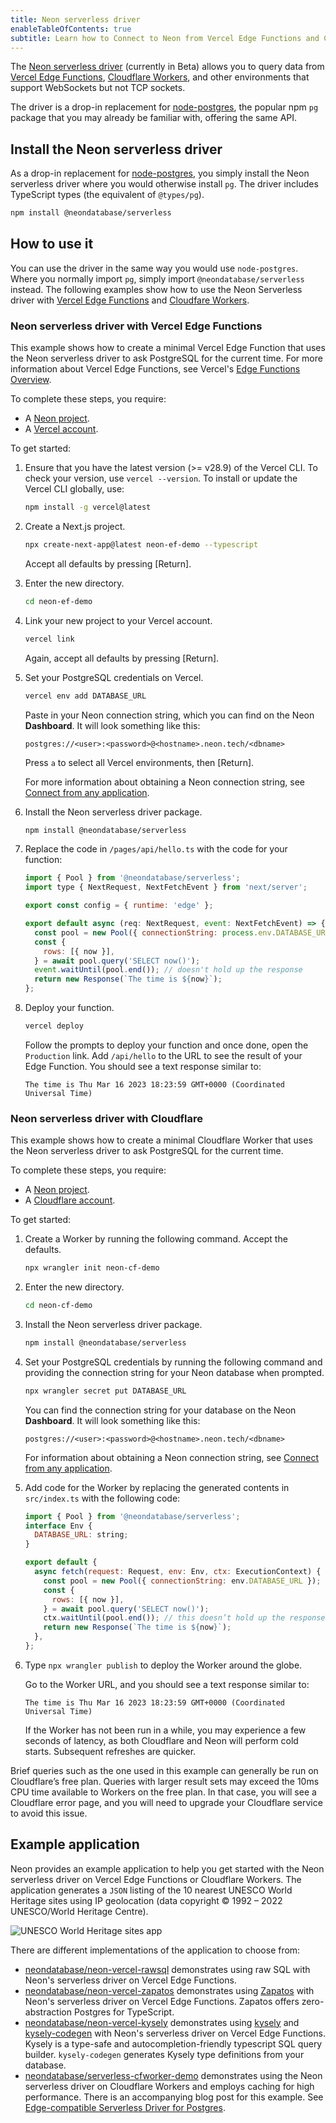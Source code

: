 ```yaml
---
title: Neon serverless driver
enableTableOfContents: true
subtitle: Learn how to Connect to Neon from Vercel Edge Functions and Cloudflare Workers
---
```


The [Neon serverless driver](https://github.com/neondatabase/serverless) (currently in Beta) allows you to query data from [Vercel Edge Functions](https://vercel.com/docs/concepts/functions/edge-functions), [Cloudflare Workers](https://workers.cloudflare.com/), and other environments that support WebSockets but not TCP sockets.

The driver is a drop-in replacement for [node-postgres](https://node-postgres.com/), the popular npm `pg` package that you may already be familiar with, offering the same API.

## Install the Neon serverless driver

As a drop-in replacement for [node-postgres](https://node-postgres.com/), you simply install the Neon serverless driver where you would otherwise install `pg`. The driver includes TypeScript types (the equivalent of `@types/pg`).

```bash
npm install @neondatabase/serverless
```

## How to use it

You can use the driver in the same way you would use `node-postgres`. Where you normally import `pg`, simply import `@neondatabase/serverless` instead. The following examples show how to use the Neon Serverless driver with [Vercel Edge Functions](#neon-serverless-driver-with-vercel-edge-functions) and [Cloudfare Workers](#neon-serverless-driver-with-cloudflare).

### Neon serverless driver with Vercel Edge Functions

This example shows how to create a minimal Vercel Edge Function that uses the Neon serverless driver to ask PostgreSQL for the current time. For more information about Vercel Edge Functions, see Vercel's [Edge Functions Overview](https://vercel.com/docs/concepts/functions/edge-functions).

To complete these steps, you require:

- A [Neon project](../get-started-with-neon/setting-up-a-project).
- A [Vercel account](https://vercel.com/).

To get started:

1. Ensure that you have the latest version (>= v28.9) of the Vercel CLI. To check your version, use `vercel --version`. To install or update the Vercel CLI globally, use:

   ```bash
   npm install -g vercel@latest
   ```

1. Create a Next.js project.

   ```bash
   npx create-next-app@latest neon-ef-demo --typescript
   ```

   Accept all defaults by pressing [Return].

1. Enter the new directory.

   ```bash
   cd neon-ef-demo
   ```

1. Link your new project to your Vercel account.

   ```bash
   vercel link
   ```

   Again, accept all defaults by pressing [Return].

1. Set your PostgreSQL credentials on Vercel.

   ```bash
   vercel env add DATABASE_URL
   ```

   Paste in your Neon connection string, which you can find on the Neon **Dashboard**. It will look something like this:

   ```text
   postgres://<user>:<password>@<hostname>.neon.tech/<dbname>
   ```

   Press `a` to select all Vercel environments, then [Return].

   For more information about obtaining a Neon connection string, see [Connect from any application](../connect/connect-from-any-app).

1. Install the Neon serverless driver package.

   ```bash
   npm install @neondatabase/serverless
   ```

1. Replace the code in `/pages/api/hello.ts` with the code for your function:

   ```js
   import { Pool } from '@neondatabase/serverless';
   import type { NextRequest, NextFetchEvent } from 'next/server';

   export const config = { runtime: 'edge' };

   export default async (req: NextRequest, event: NextFetchEvent) => {
     const pool = new Pool({ connectionString: process.env.DATABASE_URL });
     const {
       rows: [{ now }],
     } = await pool.query('SELECT now()');
     event.waitUntil(pool.end()); // doesn't hold up the response
     return new Response(`The time is ${now}`);
   };
   ```

1. Deploy your function.

   ```bash
   vercel deploy
   ```

   Follow the prompts to deploy your function and once done, open the `Production` link. Add `/api/hello` to the URL to see the result of your Edge Function. You should see a text response similar to:

   ```text
   The time is Thu Mar 16 2023 18:23:59 GMT+0000 (Coordinated Universal Time)
   ```

### Neon serverless driver with Cloudflare

This example shows how to create a minimal Cloudflare Worker that uses the Neon serverless driver to ask PostgreSQL for the current time.

To complete these steps, you require:

- A [Neon project](../get-started-with-neon/setting-up-a-project).
- A [Cloudflare account](https://dash.cloudflare.com/).

To get started:

1. Create a Worker by running the following command. Accept the defaults.

   ```bash
   npx wrangler init neon-cf-demo
   ```

1. Enter the new directory.

   ```bash
   cd neon-cf-demo
   ```

1. Install the Neon serverless driver package.

   ```bash
   npm install @neondatabase/serverless
   ```

1. Set your PostgreSQL credentials by running the following command and providing the connection string for your Neon database when prompted.

   ```bash
   npx wrangler secret put DATABASE_URL
   ```

   You can find the connection string for your database on the Neon **Dashboard**. It will look something like this:

   ```text
   postgres://<user>:<password>@<hostname>.neon.tech/<dbname>
   ```

   For information about obtaining a Neon connection string, see [Connect from any application](../connect/connect-from-any-app).

1. Add code for the Worker by replacing the generated contents in `src/index.ts` with the following code:

   ```js
   import { Pool } from '@neondatabase/serverless';
   interface Env {
     DATABASE_URL: string;
   }

   export default {
     async fetch(request: Request, env: Env, ctx: ExecutionContext) {
       const pool = new Pool({ connectionString: env.DATABASE_URL });
       const {
         rows: [{ now }],
       } = await pool.query('SELECT now()');
       ctx.waitUntil(pool.end()); // this doesn’t hold up the response
       return new Response(`The time is ${now}`);
     },
   };
   ```

1. Type `npx wrangler publish` to deploy the Worker around the globe.

   Go to the Worker URL, and you should see a text response similar to:

   ```text
   The time is Thu Mar 16 2023 18:23:59 GMT+0000 (Coordinated Universal Time)
   ```

   If the Worker has not been run in a while, you may experience a few seconds of latency, as both Cloudflare and Neon will perform cold starts. Subsequent refreshes are quicker.

<Admonition type="note">
Brief queries such as the one used in this example can generally be run on Cloudflare’s free plan. Queries with larger result sets may exceed the 10ms CPU time available to Workers on the free plan. In that case, you will see a Cloudflare error page, and you will need to upgrade your Cloudflare service to avoid this issue.
</Admonition>

## Example application

Neon provides an example application to help you get started with the Neon serverless driver on Vercel Edge Functions or Cloudflare Workers. The application generates a `JSON` listing of the 10 nearest UNESCO World Heritage sites using IP geolocation (data copyright © 1992 – 2022 UNESCO/World Heritage Centre).

![UNESCO World Heritage sites app](/docs/relnotes/unesco_sites.png)

There are different implementations of the application to choose from:

- [neondatabase/neon-vercel-rawsql](https://github.com/neondatabase/neon-vercel-rawsql) demonstrates using raw SQL with Neon's serverless driver on Vercel Edge Functions.
- [neondatabase/neon-vercel-zapatos](https://github.com/neondatabase/neon-vercel-zapatos) demonstrates using [Zapatos](https://jawj.github.io/zapatos/) with Neon's serverless driver on Vercel Edge Functions. Zapatos offers zero-abstraction Postgres for TypeScript.
- [neondatabase/neon-vercel-kysely](https://github.com/neondatabase/neon-vercel-kysely) demonstrates using [kysely](https://github.com/koskimas/kysely) and [kysely-codegen](https://github.com/RobinBlomberg/kysely-codegen) with Neon's serverless driver on Vercel Edge Functions. Kysely is a type-safe and autocompletion-friendly typescript SQL query builder. `kysely-codegen` generates Kysely type definitions from your database.
- [neondatabase/serverless-cfworker-demo](https://github.com/neondatabase/serverless-cfworker-demo) demonstrates using the Neon serverless driver on Cloudflare Workers and employs caching for high performance. There is an accompanying blog post for this example. See [Edge-compatible Serverless Driver for Postgres](https://neon.tech/blog/serverless-driver-for-postgres).
